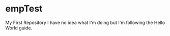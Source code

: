 # empTest
My First Repository
I have no idea what I'm doing but I'm following the Hello World guide.
